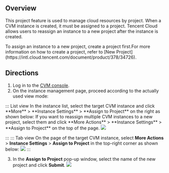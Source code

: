 ## Overview
This project feature is used to manage cloud resources by project. When a CVM instance is created, it must be assigned to a project. Tencent Cloud allows users to reassign an instance to a new project after the instance is created.



<dx-alert infotype="notice" title="">
To assign an instance to a new project, create a project first.For more information on how to create a project, refer to [New Project](https://intl.cloud.tencent.com/document/product/378/34726).
</dx-alert>



## Directions

1. Log in to the [CVM console](https://console.cloud.tencent.com/cvm/index).
2. On the instance management page, proceed according to the actually used view mode:
<dx-tabs>
::: List view
 In the instance list, select the target CVM instance and click **More** > **Instance Settings** > **Assign to Project** on the right as shown below:
<dx-alert infotype="explain" title="">
If you want to reassign multiple CVM instances to a new project, select them and click **More Actions** > **Instance Settings** > **Assign to Project** on the top of the page.
</dx-alert>
<img src="https://qcloudimg.tencent-cloud.cn/raw/9c3757c0db8a696224fc97a472fca68c.png"/>

:::
::: Tab view
On the page of the target CVM instance, select **More Actions** > **Instance Settings** > **Assign to Project** in the top-right corner as shown below:
![](https://qcloudimg.tencent-cloud.cn/raw/007100ace2e3323828010cd2a6481ddf.png)
:::
</dx-tabs>

3. In the **Assign to Project** pop-up window, select the name of the new project and click **Submit**.
![](https://qcloudimg.tencent-cloud.cn/raw/75e43f2444c46023707c6bb005179e19.png)

